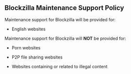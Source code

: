 ## Blockzilla Maintenance Support Policy

Maintenance support for Blockzilla will be provided for:

- English websites

Maintenance support for Blockzilla will **NOT** be provided for:

- Porn websites

- P2P file sharing websites
 
- Websites containing or related to illegal content
